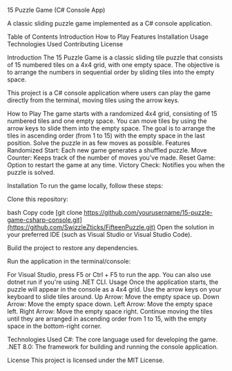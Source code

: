 15 Puzzle Game (C# Console App)

A classic sliding puzzle game implemented as a C# console application.

Table of Contents
Introduction
How to Play
Features
Installation
Usage
Technologies Used
Contributing
License

Introduction
The 15 Puzzle Game is a classic sliding tile puzzle that consists of 15 numbered tiles on a 4x4 grid, with one empty space. The objective is to arrange the numbers in sequential order by sliding tiles into the empty space.

This project is a C# console application where users can play the game directly from the terminal, moving tiles using the arrow keys.

How to Play
The game starts with a randomized 4x4 grid, consisting of 15 numbered tiles and one empty space.
You can move tiles by using the arrow keys to slide them into the empty space.
The goal is to arrange the tiles in ascending order (from 1 to 15) with the empty space in the last position.
Solve the puzzle in as few moves as possible.
Features
Randomized Start: Each new game generates a shuffled puzzle.
Move Counter: Keeps track of the number of moves you've made.
Reset Game: Option to restart the game at any time.
Victory Check: Notifies you when the puzzle is solved.

Installation
To run the game locally, follow these steps:

Clone this repository:

bash
Copy code
[git clone https://github.com/yourusername/15-puzzle-game-csharp-console.git](https://github.com/SwizzleZticks/FifteenPuzzle.git)
Open the solution in your preferred IDE (such as Visual Studio or Visual Studio Code).

Build the project to restore any dependencies.

Run the application in the terminal/console:

For Visual Studio, press F5 or Ctrl + F5 to run the app.
You can also use dotnet run if you're using .NET CLI.
Usage
Once the application starts, the puzzle will appear in the console as a 4x4 grid.
Use the arrow keys on your keyboard to slide tiles around.
Up Arrow: Move the empty space up.
Down Arrow: Move the empty space down.
Left Arrow: Move the empty space left.
Right Arrow: Move the empty space right.
Continue moving the tiles until they are arranged in ascending order from 1 to 15, with the empty space in the bottom-right corner.

Technologies Used
C#: The core language used for developing the game.
.NET 8.0: The framework for building and running the console application.

License
This project is licensed under the MIT License.
